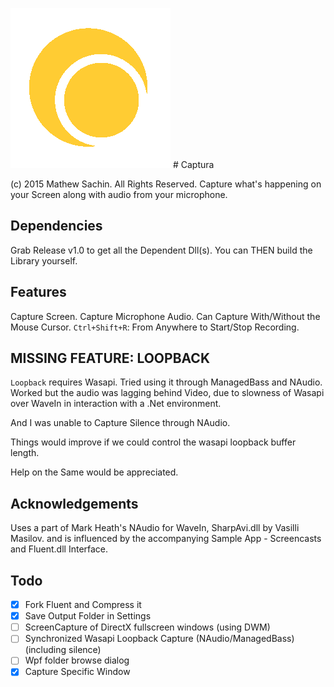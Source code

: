 ![Captura Logo](/Images/Logo.png) # Captura


(c) 2015 Mathew Sachin. All Rights Reserved.
Capture what's happening on your Screen along with audio from your microphone.

Dependencies
--------------------------------------------------------------
Grab Release v1.0 to get all the Dependent Dll(s).
You can THEN build the Library yourself.

Features
--------------------------------------------------------------
Capture Screen.
Capture Microphone Audio.
Can Capture With/Without the Mouse Cursor.
```Ctrl+Shift+R```: From Anywhere to Start/Stop Recording.

MISSING FEATURE: LOOPBACK
--------------------------------------------------------------
```Loopback``` requires Wasapi.
Tried using it through ManagedBass and NAudio.
Worked but the audio was lagging behind Video,
due to slowness of Wasapi over WaveIn in interaction with a .Net environment.

And I was unable to Capture Silence through NAudio.

Things would improve if we could control the wasapi loopback buffer length.

Help on the Same would be appreciated.

Acknowledgements
--------------------------------------------------------------
Uses a part of Mark Heath's NAudio for WaveIn,
SharpAvi.dll by Vasilli Masilov.
and is influenced by the accompanying Sample App - Screencasts
and Fluent.dll Interface.

Todo
--------------------------------------------------------------
- [x] Fork Fluent and Compress it
- [X] Save Output Folder in Settings
- [ ] ScreenCapture of DirectX fullscreen windows (using DWM)
- [ ] Synchronized Wasapi Loopback Capture (NAudio/ManagedBass) (including silence)
- [ ] Wpf folder browse dialog
- [X] Capture Specific Window